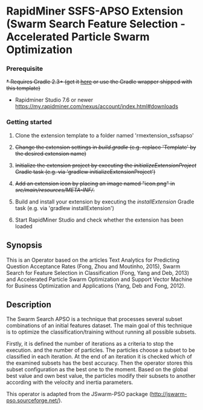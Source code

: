 RapidMiner SSFS-APSO Extension (Swarm Search Feature Selection - Accelerated Particle Swarm Optimization
=============================

### Prerequisite
~~* Requires Gradle 2.3+ (get it [here](http://gradle.org/installation) or use the Gradle wrapper shipped with this template)~~

* Rapidminer Studio 7.6 or newer https://my.rapidminer.com/nexus/account/index.html#downloads

### Getting started

1. Clone the extension template to a folder named 'rmextension_ssfsapso'

2. ~~Change the extension settings in _build.gradle_ (e.g. replace 'Template' by the desired extension name)~~

3. ~~Initialize the extension project by executing the _initializeExtensionProject_ Gradle task (e.g. via 'gradlew initializeExtensionProject')~~

4. ~~Add an extension icon by placing an image named "icon.png" in  _src/main/resources/META-INF/_.~~ 

5. Build and install your extension by executing the _installExtension_ Gradle task (e.g. via 'gradlew installExtension')

6. Start RapidMiner Studio and check whether the extension has been loaded

## Synopsis
This is an Operator based on the articles Text Analytics for Predicting Question Acceptance Rates (Fong, Zhou and Moutinho, 2015), Swarm Search for Feature Selection in Classification (Fong, Yang and Deb, 2013) and Accelerated Particle Swarm Optimization and Support Vector Machine for Business Optimization and Applications (Yang, Deb and Fong, 2012).
 
## Description
The Swarm Search APSO is a technique that processes several subset combinations of an initial features dataset. The main goal of this technique is to optimize the classification/training without running all possible subsets.
 
Firstly, it is defined the number of iterations as a criteria to stop the execution. and the number of particles. The particles choose a subset to be classified in each iteration. At the end of an iteration it is checked which of the examined subsets has the best accuracy. Then the operator stores this subset configuration as the best one to the moment. Based on the global best value and own best value, the particles modify their subsets to another according with the velocity and inertia parameters.
 
This operator is adapted from the JSwarm-PSO package (http://jswarm-pso.sourceforge.net/).
